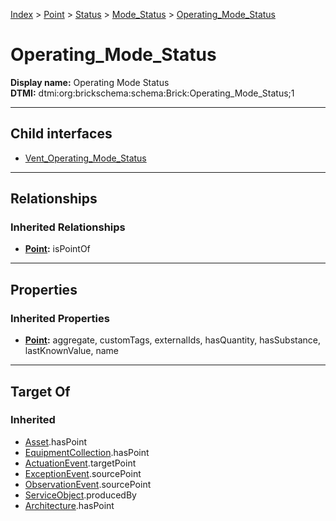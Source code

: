 [Index](../../../../index.md) > [Point](../../../Point.md) > [Status](../../Status.md) > [Mode_Status](../Mode_Status.md) > [Operating_Mode_Status](#)
# Operating_Mode_Status

**Display name:** Operating Mode Status<br />
**DTMI:** dtmi:org:brickschema:schema:Brick:Operating_Mode_Status;1

---

## Child interfaces
* [Vent_Operating_Mode_Status](Vent_Operating_Mode_Status.md)

---

## Relationships

### Inherited Relationships
* **[Point](../../../Point.md):** isPointOf

---

## Properties

### Inherited Properties
* **[Point](../../../Point.md):** aggregate, customTags, externalIds, hasQuantity, hasSubstance, lastKnownValue, name

---

## Target Of
### Inherited
* [Asset](../../../../Asset/Asset.md).hasPoint
* [EquipmentCollection](../../../../Collection/EquipmentCollection.md).hasPoint
* [ActuationEvent](../../../../Event/PointEvent/ActuationEvent.md).targetPoint
* [ExceptionEvent](../../../../Event/PointEvent/ExceptionEvent.md).sourcePoint
* [ObservationEvent](../../../../Event/PointEvent/ObservationEvent.md).sourcePoint
* [ServiceObject](../../../../Information/ServiceObject/ServiceObject.md).producedBy
* [Architecture](../../../../Space/Architecture/Architecture.md).hasPoint
